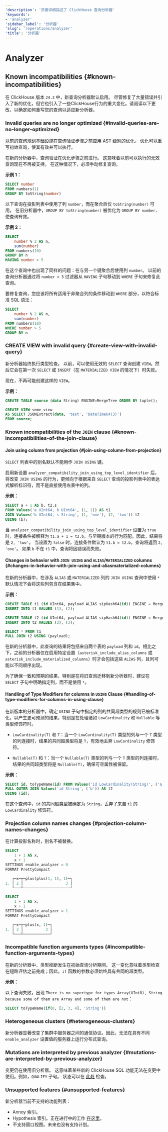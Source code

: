 ```yaml
---
'description': '页面详细描述了 ClickHouse 查询分析器'
'keywords':
- 'analyzer'
'sidebar_label': '分析器'
'slug': '/operations/analyzer'
'title': '分析器'
---
```



# Analyzer

## Known incompatibilities {#known-incompatibilities}

在 ClickHouse 版本 `24.3` 中，新查询分析器默认启用。
尽管修复了大量错误并引入了新的优化，但它也引入了一些ClickHouse行为的重大变化。请阅读以下更改，以确定如何重写您的查询以适应新分析器。

### Invalid queries are no longer optimized {#invalid-queries-are-no-longer-optimized}

以前的查询规划基础设施在查询验证步骤之前应用 AST 级别的优化。
优化可以重写初始查询，使其有效并可以执行。

在新的分析器中，查询验证在优化步骤之前进行。
这意味着以前可以执行的无效查询现在不再被支持。
在这种情况下，必须手动修复查询。

**示例 1：**

```sql
SELECT number
FROM numbers(1)
GROUP BY toString(number)
```

以下查询在投影列表中使用了列 `number`，而在聚合后仅 `toString(number)` 可用。
在旧分析器中，`GROUP BY toString(number)` 被优化为 `GROUP BY number，` 使查询有效。

**示例 2：**

```sql
SELECT
    number % 2 AS n,
    sum(number)
FROM numbers(10)
GROUP BY n
HAVING number > 5
```

在这个查询中也出现了同样的问题：在与另一个键聚合后使用列 `number`。
以前的查询分析器通过将 `number > 5` 过滤器从 `HAVING` 子句移动到 `WHERE` 子句来修复此查询。

要修复查询，您应该将所有适用于非聚合列的条件移动到 `WHERE` 部分，以符合标准 SQL 语法：
```sql
SELECT
    number % 2 AS n,
    sum(number)
FROM numbers(10)
WHERE number > 5
GROUP BY n
```

### CREATE VIEW with invalid query {#create-view-with-invalid-query}

新分析器始终执行类型检查。
以前，可以使用无效的 `SELECT` 查询创建 `VIEW`。然后它会在第一次 `SELECT` 或 `INSERT`（在 `MATERIALIZED VIEW` 的情况下）时失败。

现在，不再可能创建这样的 `VIEW`。

**示例：**

```sql
CREATE TABLE source (data String) ENGINE=MergeTree ORDER BY tuple();

CREATE VIEW some_view
AS SELECT JSONExtract(data, 'test', 'DateTime64(3)')
FROM source;
```

### Known incompatibilities of the `JOIN` clause {#known-incompatibilities-of-the-join-clause}

#### Join using column from projection {#join-using-column-from-projection}

`SELECT` 列表中的别名默认不能用作 `JOIN USING` 键。

启用新设置 `analyzer_compatibility_join_using_top_level_identifier` 后，将改变 `JOIN USING` 的行为，更倾向于根据来自 `SELECT` 查询的投影列表中的表达式解析标识符，而不是直接使用左表中的列。

**示例：**

```sql
SELECT a + 1 AS b, t2.s
FROM Values('a UInt64, b UInt64', (1, 1)) AS t1
JOIN Values('b UInt64, s String', (1, 'one'), (2, 'two')) t2
USING (b);
```

当 `analyzer_compatibility_join_using_top_level_identifier` 设置为 `true` 时，连接条件被解释为 `t1.a + 1 = t2.b`，与早期版本的行为匹配。因此，结果将是 `2, 'two'`。
当设置为 `false` 时，连接条件默认为 `t1.b = t2.b`，查询将返回 `2, 'one'`。
如果 `b` 不在 `t1` 中，查询将因错误而失败。

#### Changes in behavior with `JOIN USING` and `ALIAS`/`MATERIALIZED` columns {#changes-in-behavior-with-join-using-and-aliasmaterialized-columns}

在新的分析器中，在涉及 `ALIAS` 或 `MATERIALIZED` 列的 `JOIN USING` 查询中使用 `*` 默认情况下会将这些列包含在结果集中。

**示例：**

```sql
CREATE TABLE t1 (id UInt64, payload ALIAS sipHash64(id)) ENGINE = MergeTree ORDER BY id;
INSERT INTO t1 VALUES (1), (2);

CREATE TABLE t2 (id UInt64, payload ALIAS sipHash64(id)) ENGINE = MergeTree ORDER BY id;
INSERT INTO t2 VALUES (2), (3);

SELECT * FROM t1
FULL JOIN t2 USING (payload);
```

在新的分析器中，此查询的结果将包括来自两个表的 `payload` 列和 `id`。相比之下，之前的分析器仅在启用特定设置（`asterisk_include_alias_columns` 或 `asterisk_include_materialized_columns`）时才会包括这些 `ALIAS` 列，且列可能以不同顺序出现。

为了确保一致和预期的结果，特别是在将旧查询迁移到新分析器时，建议在 `SELECT` 子句中明确指定列，而不是使用 `*`。

#### Handling of Type Modifiers for columns in `USING` Clause {#handling-of-type-modifiers-for-columns-in-using-clause}

在新版本的分析器中，确定 `USING` 子句中指定的列的共同超类型的规则已被标准化，以产生更可预测的结果，特别是在处理诸如 `LowCardinality` 和 `Nullable` 等类型修饰符时。

- `LowCardinality(T)` 和 `T`：当一个 `LowCardinality(T)` 类型的列与一个 `T` 类型的列连接时，结果的共同超类型将是 `T`，有效地丢弃 `LowCardinality` 修饰符。

- `Nullable(T)` 和 `T`：当一个 `Nullable(T)` 类型的列与一个 `T` 类型的列连接时，结果的共同超类型将是 `Nullable(T)`，确保可空属性被保留。

**示例：**

```sql
SELECT id, toTypeName(id) FROM Values('id LowCardinality(String)', ('a')) AS t1
FULL OUTER JOIN Values('id String', ('b')) AS t2
USING (id);
```

在这个查询中，`id` 的共同超类型被确定为 `String`，丢弃了来自 `t1` 的 `LowCardinality` 修饰符。

### Projection column names changes {#projection-column-names-changes}

在计算投影名称时，别名不被替换。

```sql
SELECT
    1 + 1 AS x,
    x + 1
SETTINGS enable_analyzer = 0
FORMAT PrettyCompact

   ┌─x─┬─plus(plus(1, 1), 1)─┐
1. │ 2 │                   3 │
   └───┴─────────────────────┘

SELECT
    1 + 1 AS x,
    x + 1
SETTINGS enable_analyzer = 1
FORMAT PrettyCompact

   ┌─x─┬─plus(x, 1)─┐
1. │ 2 │          3 │
   └───┴────────────┘
```

### Incompatible function arguments types {#incompatible-function-arguments-types}

在新的分析器中，类型推断发生在初始查询分析期间。
这一变化意味着类型检查在短路评估之前完成；因此，`if` 函数的参数必须始终具有共同的超类型。

**示例：**

以下查询失败，出现 `There is no supertype for types Array(UInt8), String because some of them are Array and some of them are not`：

```sql
SELECT toTypeName(if(0, [2, 3, 4], 'String'))
```

### Heterogeneous clusters {#heterogeneous-clusters}

新分析器显著改变了集群中服务器之间的通信协议。因此，无法在具有不同 `enable_analyzer` 设置值的服务器上运行分布式查询。

### Mutations are interpreted by previous analyzer {#mutations-are-interpreted-by-previous-analyzer}

变更仍在使用旧分析器。
这意味着某些新的 ClickHouse SQL 功能无法在变更中使用。例如，`QUALIFY` 子句。
状态可以在 [此处](https://github.com/ClickHouse/ClickHouse/issues/61563) 检查。

### Unsupported features {#unsupported-features}

新分析器当前不支持的功能列表：

- Annoy 索引。
- Hypothesis 索引。正在进行中的工作 [在这里](https://github.com/ClickHouse/ClickHouse/pull/48381)。
- 不支持窗口视图。未来也没有支持计划。

